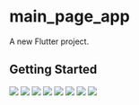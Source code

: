 # main_page_app

A new Flutter project.

## Getting Started

![](assets/screens/head1.png)
![](assets/screens/head2.png)
![](assets/screens/head3.png)
![](assets/screens/head4.png)
![](assets/screens/head5.png)
![](assets/screens/head6.png)
![](assets/screens/head7.png)
![](assets/screens/head8.png)
